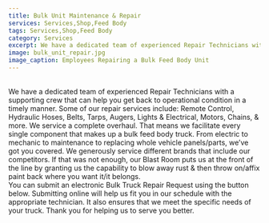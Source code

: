 ```yaml
---
title: Bulk Unit Maintenance & Repair
services: Services,Shop,Feed Body
tags: Services,Shop,Feed Body
category: Services
excerpt: We have a dedicated team of experienced Repair Technicians with a supporting crew that can help you get back to operational condition in a timely manner.
image: bulk_unit_repair.jpg
image_caption: Employees Repairing a Bulk Feed Body Unit
---
```

<br>
We have a dedicated team of experienced Repair Technicians with a supporting crew that can help you get back to operational condition in a timely manner.
Some of our repair services include: Remote Control, Hydraulic Hoses, Belts, Tarps, Augers, Lights & Electrical, Motors, Chains, & more.
We service a complete overhaul. That means we facilitate every single component that makes up a bulk feed body truck. From electric to mechanic to maintenance to replacing whole vehicle panels/parts, we’ve got you covered. We generously service different brands that include our competitors. If that was not enough, our Blast Room puts us at the front of the line by granting us the capability to blow away rust & then throw on/affix paint back where you want it/it belongs.
<br>
You can submit an electronic Bulk Truck Repair Request using the button below.  Submitting online will help us fit you in our schedule with the appropriate technician. It also ensures that we meet the specific needs of your truck. Thank you for helping us to serve you better.